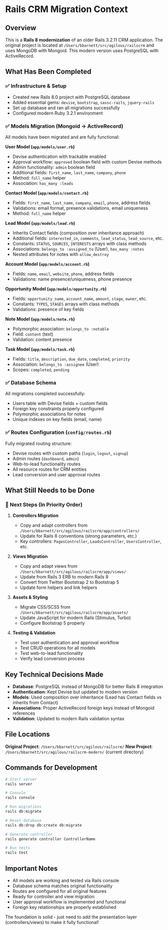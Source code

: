 # Rails CRM Migration Context

## Overview
This is a **Rails 8 modernization** of an older Rails 3.2.11 CRM application. The original project is located at `/Users/bbarnett/src/agilous/railscrm` and uses MongoDB with Mongoid. This modern version uses PostgreSQL with ActiveRecord.

## What Has Been Completed

### ✅ Infrastructure & Setup
- Created new Rails 8.0 project with PostgreSQL database
- Added essential gems: `devise`, `bootstrap`, `sassc-rails`, `jquery-rails`
- Set up database and ran all migrations successfully
- Configured modern Ruby 3.2.1 environment

### ✅ Models Migration (Mongoid → ActiveRecord)
All models have been migrated and are fully functional:

**User Model (`app/models/user.rb`)**
- Devise authentication with trackable enabled
- Approval workflow: `approved` boolean field with custom Devise methods
- Admin functionality: `admin` boolean field
- Additional fields: `first_name`, `last_name`, `company`, `phone`
- Method: `full_name` helper
- Association: `has_many :leads`

**Contact Model (`app/models/contact.rb`)**
- Fields: `first_name`, `last_name`, `company`, `email`, `phone`, address fields
- Validations: email format, presence validations, email uniqueness
- Method: `full_name` helper

**Lead Model (`app/models/lead.rb`)**
- Inherits Contact fields (composition over inheritance approach)
- Additional fields: `interested_in`, `comments`, `lead_status`, `lead_source`, etc.
- Constants: `STATUS`, `SOURCES`, `INTERESTS` arrays with class methods
- Associations: `belongs_to :assigned_to` (User), `has_many :notes`
- Nested attributes for notes with `allow_destroy`

**Account Model (`app/models/account.rb`)**
- Fields: `name`, `email`, `website`, `phone`, address fields
- Validations: name presence/uniqueness, phone presence

**Opportunity Model (`app/models/opportunity.rb`)**
- Fields: `opportunity_name`, `account_name`, `amount`, `stage`, `owner`, etc.
- Constants: `TYPES`, `STAGES` arrays with class methods
- Validations: presence of key fields

**Note Model (`app/models/note.rb`)**
- Polymorphic association: `belongs_to :notable`
- Field: `content` (text)
- Validation: content presence

**Task Model (`app/models/task.rb`)**
- Fields: `title`, `description`, `due_date`, `completed`, `priority`
- Association: `belongs_to :assignee` (User)
- Scopes: `completed`, `pending`

### ✅ Database Schema
All migrations completed successfully:
- Users table with Devise fields + custom fields
- Foreign key constraints properly configured
- Polymorphic associations for notes
- Unique indexes on key fields (email, name)

### ✅ Routes Configuration (`config/routes.rb`)
Fully migrated routing structure:
- Devise routes with custom paths (`login`, `logout`, `signup`)
- Admin routes (`dashboard`, `admin`)
- Web-to-lead functionality routes
- All resource routes for CRM entities
- Lead conversion and user approval routes

## What Still Needs to be Done

### 🔄 Next Steps (In Priority Order)

1. **Controllers Migration**
   - Copy and adapt controllers from `/Users/bbarnett/src/agilous/railscrm/app/controllers/`
   - Update for Rails 8 conventions (strong parameters, etc.)
   - Key controllers: `PagesController`, `LeadsController`, `UsersController`, etc.

2. **Views Migration**
   - Copy and adapt views from `/Users/bbarnett/src/agilous/railscrm/app/views/`
   - Update from Rails 3 ERB to modern Rails 8
   - Convert from Twitter Bootstrap 2 to Bootstrap 5
   - Update form helpers and link helpers

3. **Assets & Styling**
   - Migrate CSS/SCSS from `/Users/bbarnett/src/agilous/railscrm/app/assets/`
   - Update JavaScript for modern Rails (Stimulus, Turbo)
   - Configure Bootstrap 5 properly

4. **Testing & Validation**
   - Test user authentication and approval workflow
   - Test CRUD operations for all models
   - Test web-to-lead functionality
   - Verify lead conversion process

## Key Technical Decisions Made

- **Database**: PostgreSQL instead of MongoDB for better Rails 8 integration
- **Authentication**: Kept Devise but updated to modern version
- **Models**: Used composition over inheritance (Lead has Contact fields vs inherits from Contact)
- **Associations**: Proper ActiveRecord foreign keys instead of Mongoid references
- **Validation**: Updated to modern Rails validation syntax

## File Locations

**Original Project**: `/Users/bbarnett/src/agilous/railscrm/`
**New Project**: `/Users/bbarnett/src/agilous/railscrm-modern/` (current directory)

## Commands for Development

```bash
# Start server
rails server

# Console
rails console

# Run migrations
rails db:migrate

# Reset database
rails db:drop db:create db:migrate

# Generate controller
rails generate controller ControllerName

# Run tests
rails test
```

## Important Notes

- All models are working and tested via Rails console
- Database schema matches original functionality
- Routes are configured for all original features
- Ready for controller and view migration
- User approval workflow is implemented and functional
- Foreign key relationships are properly established

The foundation is solid - just need to add the presentation layer (controllers/views) to make it fully functional!